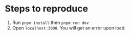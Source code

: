 # Steps to reproduce

1. Run `pnpm install` then `pnpm run dev`
2. Open `localhost:3000`. You will get an error upon load.